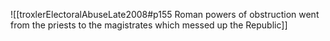 ![[troxlerElectoralAbuseLate2008#p155 Roman powers of obstruction went from the priests to the magistrates which messed up the Republic]]